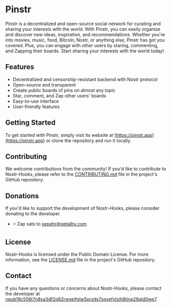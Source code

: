 # Pinstr

Pinstr is a decentralized and open-source social network for curating and sharing your interests with the world. With Pinstr, you can easily organize and discover new ideas, inspiration, and recommendations. Whether you're into movies, music, food, Bitcoin, Nostr, or anything else, Pinstr has got you covered. Plus, you can engage with other users by staring, commenting, and Zapping their boards. Start sharing your interests with the world today!

## Features

- Decentralized and censorship-resistant backend with Nostr protocol
- Open-source and transparent
- Create public boards of pins on almost any topic
- Star, comment, and Zap other users' boards
- Easy-to-use interface
- User-friendly features

## Getting Started

To get started with Pinstr, simply visit its website at [https://pinstr.app](https://pinstr.app) or clone the repository and run it locally.

## Contributing

We welcome contributions from the community! If you'd like to contribute to Nostr-Hooks, please refer to the [CONTRIBUTING.md](https://github.com/sepehr-safari/pinstr/blob/master/CONTRIBUTING.md) file in the project's GitHub repository.

## Donations

If you'd like to support the development of Nostr-Hooks, please consider donating to the developer.

- ⚡ Zap sats to [sepehr@getalby.com](sepehr@getalby.com)

## License

Nostr-Hooks is licensed under the Public Domain License. For more information, see the [LICENSE.md](https://github.com/sepehr-safari/pinstr/blob/master/LICENSE.md) file in the project's GitHub repository.

## Contact

If you have any questions or concerns about Nostr-Hooks, please contact the developer at [npub18c556t7n8xa3df2q82rwxejfglw5przds7sqvefylzjh8tjne28qld0we7](https://nostribe.com/profile/npub18c556t7n8xa3df2q82rwxejfglw5przds7sqvefylzjh8tjne28qld0we7).
